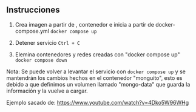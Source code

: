 

## Instrucciones

1. Crea imagen a partir de , contenedor e inicia a partir de docker-compose.yml
    `docker compose up`

2. Detener servicio 
    `Ctrl + C`

3. Elemina contenedores y redes creadas con "docker compose up"
    `docker compose down`

Nota: Se puede volver a levantar el servicio con `docker compose up` y se mantendrán los cambios hechos en el contenedor "monguito", esto es debido a que definimos un volumen llamado "mongo-data" que guarda la información y la vuelve a cargar.


Ejemplo sacado de: https://www.youtube.com/watch?v=4Dko5W96WHg

